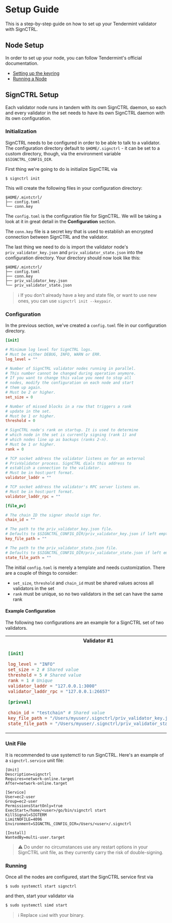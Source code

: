 # Setup Guide

This is a step-by-step guide on how to set up your Tendermint validator with SignCTRL.

## Node Setup

In order to set up your node, you can follow Tendermint's official documentation.

* [Setting up the keyring](https://docs.cosmos.network/master/run-node/keyring.html)
* [Running a Node](https://docs.cosmos.network/master/run-node/run-node.html)

## SignCTRL Setup

Each validator node runs in tandem with its own SignCTRL daemon, so each and every validator in the set needs to have its own SignCTRL daemon with its own configuration.

### Initialization

SignCTRL needs to be configured in order to be able to talk to a validator. The configuration directory default to `$HOME/.signctrl` - it can be set to a custom directory, though, via the environment variable `$SIGNCTRL_CONFIG_DIR`.

First thing we're going to do is initialize SignCTRL via

```shell
$ signctrl init
```

This will create the following files in your configuration directory:

```text
$HOME/.mintctrl/
├── config.toml
└── conn.key
```

The `config.toml` is the configuration file for SignCTRL. We will be taking a look at it in great detail in the **Configuration** section.

The `conn.key` file is a secret key that is used to establish an encrypted connection between SignCTRL and the validator.

The last thing we need to do is import the validator node's `priv_validator_key.json` and `priv_validator_state.json` into the configuration directory. Your directory should now look like this:

```text
$HOME/.mintctrl/
├── config.toml
├── conn.key
├── priv_validator_key.json
└── priv_validator_state.json
```

> :information_source: If you don't already have a key and state file, or want to use new ones, you can use `signctrl init --keypair`.

### Configuration

In the previous section, we've created a `config.toml` file in our configuration directory.

```toml
[init]

# Minimum log level for SignCTRL logs.
# Must be either DEBUG, INFO, WARN or ERR.
log_level = ""

# Number of SignCTRL validator nodes running in parallel.
# This number cannot be changed during operation anymore.
# If you want to change this value you need to stop all
# nodes, modify the configuration on each node and start
# them up again.
# Must be 2 or higher.
set_size = 0

# Number of missed blocks in a row that triggers a rank
# update in the set.
# Must be 1 or higher.
threshold = 0

# SignCTRL node's rank on startup. It is used to determine
# which node in the set is currently signing (rank 1) and
# which nodes line up as backups (ranks 2-n).
# Must be 1 or higher.
rank = 0

# TCP socket address the validator listens on for an external
# PrivValidator process. SignCTRL dials this address to
# establish a connection to the validator.
# Must be in host:port format.
validator_laddr = ""

# TCP socket address the validator's RPC server listens on.
# Must be in host:port format.
validator_laddr_rpc = ""

[file_pv]

# The chain ID the signer should sign for.
chain_id = ""

# The path to the priv_validator_key.json file.
# Defaults to $SIGNCTRL_CONFIG_DIR/priv_validator_key.json if left empty.
key_file_path = ""

# The path to the priv_validator_state.json file.
# Defaults to $SIGNCTRL_CONFIG_DIR/priv_validator_state.json if left empty.
state_file_path = ""
```

The initial `config.toml` is merely a template and needs customization. There are a couple of things to consider:

* `set_size`, `threshold` and `chain_id` must be shared values across all validators in the set
* `rank` must be unique, so no two validators in the set can have the same rank

#### Example Configuration

The following two configurations are an example for a SignCTRL set of two validators.

<table>
<tr>
<th>Validator #1</th>
<th>Validator #2</th>
</tr>
<tr>
<td>

```toml
[init]

log_level = "INFO"
set_size = 2 # Shared value
threshold = 5 # Shared value
rank = 1 # Unique
validator_laddr = "127.0.0.1:3000"
validator_laddr_rpc = "127.0.0.1:26657"

[privval]

chain_id = "testchain" # Shared value
key_file_path = "/Users/myuser/.signctrl/priv_validator_key.json"
state_file_path = "/Users/myuser/.signctrl/priv_validator_state.json"
```

</td>
<td>

```toml
[init]

log_level = "INFO"
set_size = 2 # Shared value
threshold = 5 # Shared value
rank = 2 # Unique
validator_laddr = "127.0.0.1:3000"
validator_laddr_rpc = "127.0.0.1:26657"

[privval]

chain_id = "testchain" # Shared value
key_file_path = "/Users/myuser/.signctrl/priv_validator_key.json"
state_file_path = "/Users/myuser/.signctrl/priv_validator_state.json"
```

</td>
</tr>
</table>

### Unit File

It is recommended to use systemctl to run SignCTRL. Here's an example of a `signctrl.service` unit file:

```text
[Unit]
Description=signctrl
Requires=network-online.target
After=network-online.target

[Service]
User=ec2-user
Group=ec2-user
PermissionsStartOnly=true
ExecStart=/home/<user>/go/bin/signctrl start
KillSignal=SIGTERM
LimitNOFILE=4096
Environment=SIGNCTRL_CONFIG_DIR=/Users/<user>/.signctrl

[Install]
WantedBy=multi-user.target
```

> :warning: Do under no circumstances use any restart options in your SignCTRL unit file, as they currently carry the risk of double-signing.

### Running

Once all the nodes are configured, start the SignCTRL service first via

```shell
$ sudo systemctl start signctrl
```

and then, start your validator via

```shell
$ sudo systemctl simd start
```

> :information_source: Replace `simd` with your binary.